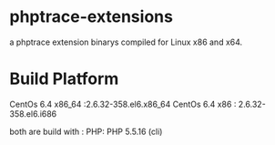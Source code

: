 # phptrace-extensions
a phptrace extension binarys compiled for Linux x86 and x64.

# Build Platform
CentOs 6.4 x86_64 :2.6.32-358.el6.x86_64
CentOs 6.4 x86 : 2.6.32-358.el6.i686

both are build with : 
PHP: PHP 5.5.16 (cli)